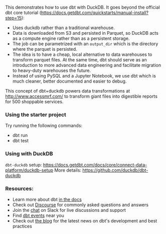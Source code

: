 This demonstrates how to use dbt with DuckDB. It goes beyond the official dbt core tutorial (https://docs.getdbt.com/quickstarts/manual-install?step=15):

- Uses duckdb rather than a traditional warehouse.
- Data is downloaded from S3 and persisted in Parquet, so DuckDB acts as a compute engine rather than as a persistent storage.
- The job can be parametrized with an `output_dir` which is the directory where the parquet is persisted. 
- The idea is to have a cheap, local alternative to data warehouses to transform parquet files. At the same time, dbt should serve as an introduction to more advanced data engineering and facilitate migration to heavy-duty warehouses the future.
- Instead of using PySQL and a Jupyter Notebook, we use dbt which is much cleaner, better documented and easier to debug.

This concept of dbt+duckdb powers data transformations at http://www.accessmrf.com/ to transform giant files into digestible reports for 500 shoppable services.

### Using the starter project

Try running the following commands:
- dbt run
- dbt test

### Using with DuckDB

`dbt-duckdb` setup: https://docs.getdbt.com/docs/core/connect-data-platform/duckdb-setup
More details: https://github.com/duckdb/dbt-duckdb

### Resources:
- Learn more about dbt [in the docs](https://docs.getdbt.com/docs/introduction)
- Check out [Discourse](https://discourse.getdbt.com/) for commonly asked questions and answers
- Join the [chat](https://community.getdbt.com/) on Slack for live discussions and support
- Find [dbt events](https://events.getdbt.com) near you
- Check out [the blog](https://blog.getdbt.com/) for the latest news on dbt's development and best practices
